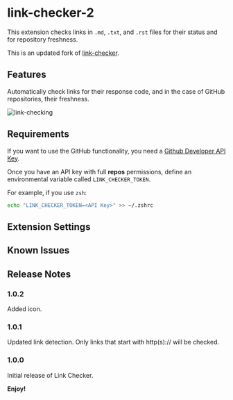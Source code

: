 # link-checker-2

This extension checks links in `.md`, `.txt`, and `.rst` files for their status and for repository freshness.

This is an updated fork of [link-checker](https://github.com/terakilobyte/link-checker).

## Features

Automatically check links for their response code, and in the case of GitHub repositories, their freshness.

![link-checking](images/link-checking.png)

## Requirements

If you want to use the GitHub functionality, you need a [Github Developer API Key](https://github.com/settings/tokens).

Once you have an API key with full **repos** permissions, define an environmental variable called `LINK_CHECKER_TOKEN`.

For example, if you use `zsh`:

```sh
echo "LINK_CHECKER_TOKEN=<API Key>" >> ~/.zshrc
```

## Extension Settings

## Known Issues

## Release Notes

### 1.0.2 

Added icon.

### 1.0.1

Updated link detection. Only links that start with http(s):// will be checked.

### 1.0.0

Initial release of Link Checker.

**Enjoy!**
